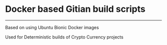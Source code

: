 # Docker based Gitian build scripts
------
Based on using Ubuntu Bionic Docker images

Used for Deterministic builds of Crypto Currency projects



